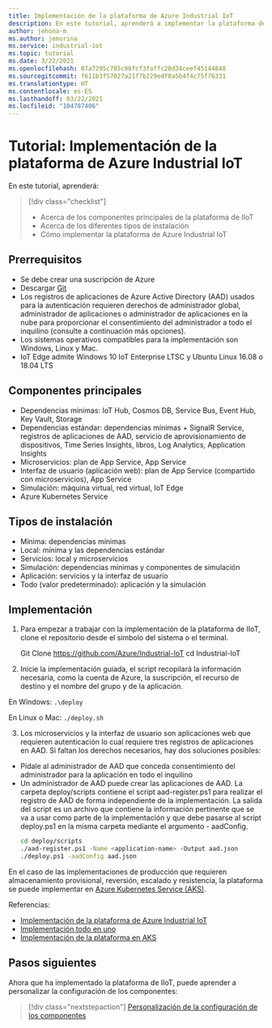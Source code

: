```yaml
---
title: Implementación de la plataforma de Azure Industrial IoT
description: En este tutorial, aprenderá a implementar la plataforma de IIoT.
author: jehona-m
ms.author: jemorina
ms.service: industrial-iot
ms.topic: tutorial
ms.date: 3/22/2021
ms.openlocfilehash: 87a7295c785c08fcf3faffc20d34ceef45144848
ms.sourcegitcommit: f611b3f57027a21f7b229edf8a5b4f4c75f76331
ms.translationtype: HT
ms.contentlocale: es-ES
ms.lasthandoff: 03/22/2021
ms.locfileid: "104787406"
---
```

# <a name="tutorial-deploy-the-azure-industrial-iot-platform"></a>Tutorial: Implementación de la plataforma de Azure Industrial IoT

En este tutorial, aprenderá:

> [!div class="checklist"]
> * Acerca de los componentes principales de la plataforma de IIoT
> * Acerca de los diferentes tipos de instalación
> * Cómo implementar la plataforma de Azure Industrial IoT

## <a name="prerequisites"></a>Prerrequisitos

- Se debe crear una suscripción de Azure
- Descargar [Git](https://git-scm.com/downloads)
- Los registros de aplicaciones de Azure Active Directory (AAD) usados para la autenticación requieren derechos de administrador global, administrador de aplicaciones o administrador de aplicaciones en la nube para proporcionar el consentimiento del administrador a todo el inquilino (consulte a continuación más opciones).
- Los sistemas operativos compatibles para la implementación son Windows, Linux y Mac.
- IoT Edge admite Windows 10 IoT Enterprise LTSC y Ubuntu Linux 16.08 o 18.04 LTS

## <a name="main-components"></a>Componentes principales

- Dependencias mínimas: IoT Hub, Cosmos DB, Service Bus, Event Hub, Key Vault, Storage
- Dependencias estándar: dependencias mínimas + SignalR Service, registros de aplicaciones de AAD, servicio de aprovisionamiento de dispositivos, Time Series Insights, libros, Log Analytics, Application Insights
- Microservicios: plan de App Service, App Service
- Interfaz de usuario (aplicación web): plan de App Service (compartido con microservicios), App Service
- Simulación: máquina virtual, red virtual, IoT Edge
- Azure Kubernetes Service

## <a name="installation-types"></a>Tipos de instalación

- Mínima: dependencias mínimas
- Local: mínima y las dependencias estándar
- Servicios: local y microservicios
- Simulación: dependencias mínimas y componentes de simulación
- Aplicación: servicios y la interfaz de usuario
- Todo (valor predeterminado): aplicación y la simulación

## <a name="deployment"></a>Implementación

1. Para empezar a trabajar con la implementación de la plataforma de IIoT, clone el repositorio desde el símbolo del sistema o el terminal.

    Git Clone https://github.com/Azure/Industrial-IoT  cd Industrial-IoT

2. Inicie la implementación guiada, el script recopilará la información necesaria, como la cuenta de Azure, la suscripción, el recurso de destino y el nombre del grupo y de la aplicación.

En Windows:
    ```
    .\deploy
    ```

En Linux o Mac:
    ```
    ./deploy.sh
    ```

3. Los microservicios y la interfaz de usuario son aplicaciones web que requieren autenticación lo cual requiere tres registros de aplicaciones en AAD. Si faltan los derechos necesarios, hay dos soluciones posibles:

- Pídale al administrador de AAD que conceda consentimiento del administrador para la aplicación en todo el inquilino
- Un administrador de AAD puede crear las aplicaciones de AAD. La carpeta deploy/scripts contiene el script aad-register.ps1 para realizar el registro de AAD de forma independiente de la implementación. La salida del script es un archivo que contiene la información pertinente que se va a usar como parte de la implementación y que debe pasarse al script deploy.ps1 en la misma carpeta mediante el argumento - aadConfig.
    ```bash
    cd deploy/scripts
    ./aad-register.ps1 -Name <application-name> -Output aad.json
    ./deploy.ps1 -aadConfig aad.json
    ```

En el caso de las implementaciones de producción que requieren almacenamiento provisional, reversión, escalado y resistencia, la plataforma se puede implementar en [Azure Kubernetes Service (AKS)](https://github.com/Azure/Industrial-IoT/blob/master/docs/deploy/howto-deploy-aks.md).

Referencias:
- [Implementación de la plataforma de Azure Industrial IoT](https://github.com/Azure/Industrial-IoT/tree/master/docs/deploy)
- [Implementación todo en uno](https://github.com/Azure/Industrial-IoT/blob/master/docs/deploy/howto-deploy-all-in-one.md)
- [Implementación de la plataforma en AKS](https://github.com/Azure/Industrial-IoT/blob/master/docs/deploy/howto-deploy-aks.md)


## <a name="next-steps"></a>Pasos siguientes
Ahora que ha implementado la plataforma de IIoT, puede aprender a personalizar la configuración de los componentes:

> [!div class="nextstepaction"]
> [Personalización de la configuración de los componentes](tutorial-configure-industrial-iot-components.md)
